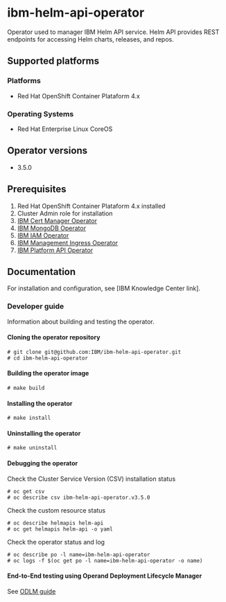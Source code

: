# ibm-helm-api-operator

Operator used to manager IBM Helm API service. Helm API provides REST endpoints for accessing Helm charts, releases, and repos.

## Supported platforms

### Platforms

- Red Hat OpenShift Container Plataform 4.x

### Operating Systems

- Red Hat Enterprise Linux CoreOS

## Operator versions

- 3.5.0

## Prerequisites

1. Red Hat OpenShift Container Plataform 4.x installed
1. Cluster Admin role for installation
1. [IBM Cert Manager Operator](https://github.com/IBM/ibm-cert-manager-operator)
1. [IBM MongoDB Operator](https://github.com/IBM/ibm-mongodb-operator)
1. [IBM IAM Operator](https://github.com/IBM/ibm-iam-operator)
1. [IBM Management Ingress Operator](https://github.com/IBM/ibm-management-ingress-operator)
1. [IBM Platform API Operator](https://github.com/IBM/ibm-platform-api-operator)

## Documentation

For installation and configuration, see [IBM Knowledge Center link].

### Developer guide

Information about building and testing the operator.

#### Cloning the operator repository
```
# git clone git@github.com:IBM/ibm-helm-api-operator.git
# cd ibm-helm-api-operator
```

#### Building the operator image
```
# make build
```

#### Installing the operator 
```
# make install
```

#### Uninstalling the operator
```
# make uninstall
```

#### Debugging the operator

Check the Cluster Service Version (CSV) installation status
```
# oc get csv
# oc describe csv ibm-helm-api-operator.v3.5.0
```

Check the custom resource status
```
# oc describe helmapis helm-api
# oc get helmapis helm-api -o yaml
```

Check the operator status and log
```
# oc describe po -l name=ibm-helm-api-operator
# oc logs -f $(oc get po -l name=ibm-helm-api-operator -o name)
```

#### End-to-End testing using Operand Deployment Lifecycle Manager

See [ODLM guide](https://github.com/IBM/operand-deployment-lifecycle-manager/blob/master/docs/install/common-service-integration.md#end-to-end-test)